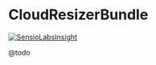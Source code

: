 CloudResizerBundle
==================

[![SensioLabsInsight](https://insight.sensiolabs.com/projects/619824ac-1647-4852-a371-37d1e30e5202/mini.png)](https://insight.sensiolabs.com/projects/619824ac-1647-4852-a371-37d1e30e5202)

@todo
